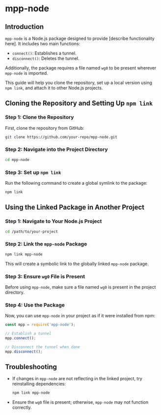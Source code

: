 # mpp-node

## Introduction
`mpp-node` is a Node.js package designed to provide [describe functionality here]. It includes two main functions:

- `connect()`: Establishes a tunnel.
- `disconnect()`: Deletes the tunnel.

Additionally, the package requires a file named `wg0` to be present wherever `mpp-node` is imported.

This guide will help you clone the repository, set up a local version using `npm link`, and attach it to other Node.js projects.

## Cloning the Repository and Setting Up `npm link`

### Step 1: Clone the Repository
First, clone the repository from GitHub:
```sh
git clone https://github.com/your-repo/mpp-node.git
```

### Step 2: Navigate into the Project Directory
```sh
cd mpp-node
```

### Step 3: Set up `npm link`
Run the following command to create a global symlink to the package:
```sh
npm link
```

## Using the Linked Package in Another Project

### Step 1: Navigate to Your Node.js Project
```sh
cd /path/to/your-project
```

### Step 2: Link the `mpp-node` Package
```sh
npm link mpp-node
```
This will create a symbolic link to the globally linked `mpp-node` package.

### Step 3: Ensure `wg0` File is Present
Before using `mpp-node`, make sure a file named `wg0` is present in the project directory.

### Step 4: Use the Package
Now, you can use `mpp-node` in your project as if it were installed from npm:
```javascript
const mpp = require('mpp-node');

// Establish a tunnel
mpp.connect();

// Disconnect the tunnel when done
mpp.disconnect();
```

## Troubleshooting
- If changes in `mpp-node` are not reflecting in the linked project, try reinstalling dependencies:
  ```sh
  npm link mpp-node
  ```
- Ensure the `wg0` file is present; otherwise, `mpp-node` may not function correctly.



